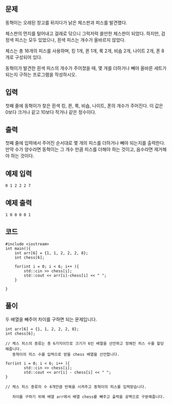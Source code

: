 ## 문제 
동혁이는 오래된 창고를 뒤지다가 낡은 체스판과 피스를 발견했다.

체스판의 먼지를 털어내고 걸레로 닦으니 그럭저럭 쓸만한 체스판이 되었다. 하지만, 검정색 피스는 모두 있었으나, 흰색 피스는 개수가 올바르지 않았다.

체스는 총 16개의 피스를 사용하며, 킹 1개, 퀸 1개, 룩 2개, 비숍 2개, 나이트 2개, 폰 8개로 구성되어 있다.

동혁이가 발견한 흰색 피스의 개수가 주어졌을 때, 몇 개를 더하거나 빼야 올바른 세트가 되는지 구하는 프로그램을 작성하시오.
## 입력
첫째 줄에 동혁이가 찾은 흰색 킹, 퀸, 룩, 비숍, 나이트, 폰의 개수가 주어진다. 이 값은 0보다 크거나 같고 10보다 작거나 같은 정수이다.
## 출력
첫째 줄에 입력에서 주어진 순서대로 몇 개의 피스를 더하거나 빼야 되는지를 출력한다. 만약 수가 양수라면 동혁이는 그 개수 만큼 피스를 더해야 하는 것이고, 음수라면 제거해야 하는 것이다.
## 예제 입력 
```
0 1 2 2 2 7
```

## 예제 출력  
```
1 0 0 0 0 1
```
## 코드
```
#include <iostream>
int main(){
    int arr[6] = {1, 1, 2, 2, 2, 8};
    int chess[6];

    for(int i = 0; i < 6; i++ ){
        std::cin >> chess[i];
        std::cout << arr[i]-chess[i] << " ";
    }
    
}
```
## 풀이
두 배열을 빼주어 차이를 구하면 되는 문제입니다.

```
int arr[6] = {1, 1, 2, 2, 2, 8};
int chess[6];

// 체스 피스의 종류는 총 6가지이므로 크기가 6인 배열을 선언하고 정해진 피스 수를 할당해줍니다.
   동혁이의 피스 수를 입력으로 받을 chess 배열을 선언합니다.
```
```
for(int i = 0; i < 6; i++ ){
        std::cin >> chess[i];
        std::cout << arr[i] - chess[i] << " ";
}

// 체스 피스 종류의 수 6개만큼 반복을 시켜주고 동혁이의 피스를 입력받습니다.

   차이를 구하기 위해 배열 arr에서 배열 chess를 빼주고 출력을 공백으로 구분해줍니다.
```

